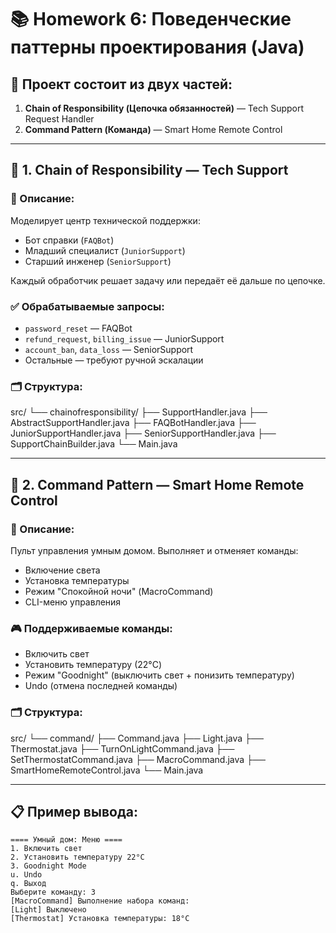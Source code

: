 # 📚 Homework 6: Поведенческие паттерны проектирования (Java)

## 🔧 Проект состоит из двух частей:
1. **Chain of Responsibility (Цепочка обязанностей)** — Tech Support Request Handler
2. **Command Pattern (Команда)** — Smart Home Remote Control

---

## 🧩 1. Chain of Responsibility — Tech Support

### 📘 Описание:
Моделирует центр технической поддержки:
- Бот справки (`FAQBot`)
- Младший специалист (`JuniorSupport`)
- Старший инженер (`SeniorSupport`)

Каждый обработчик решает задачу или передаёт её дальше по цепочке.

### ✅ Обрабатываемые запросы:
- `password_reset` — FAQBot
- `refund_request`, `billing_issue` — JuniorSupport
- `account_ban`, `data_loss` — SeniorSupport
- Остальные — требуют ручной эскалации

### 🗂 Структура:
src/ 
└── chainofresponsibility/ 
├── SupportHandler.java 
├── AbstractSupportHandler.java
├── FAQBotHandler.java 
├── JuniorSupportHandler.java
├── SeniorSupportHandler.java 
├── SupportChainBuilder.java 
└── Main.java

---

## 🧩 2. Command Pattern — Smart Home Remote Control

### 📘 Описание:
Пульт управления умным домом. Выполняет и отменяет команды:
- Включение света
- Установка температуры
- Режим "Спокойной ночи" (MacroCommand)
- CLI-меню управления

### 🎮 Поддерживаемые команды:
- Включить свет
- Установить температуру (22°C)
- Режим "Goodnight" (выключить свет + понизить температуру)
- Undo (отмена последней команды)

### 🗂 Структура:
src/ 
└── command/ 
├── Command.java 
├── Light.java 
├── Thermostat.java 
├── TurnOnLightCommand.java
├── SetThermostatCommand.java
├── MacroCommand.java 
├── SmartHomeRemoteControl.java 
└── Main.java

---


## 📋 Пример вывода:

```text
==== Умный дом: Меню ====
1. Включить свет
2. Установить температуру 22°C
3. Goodnight Mode
u. Undo
q. Выход
Выберите команду: 3
[MacroCommand] Выполнение набора команд:
[Light] Выключено
[Thermostat] Установка температуры: 18°C
